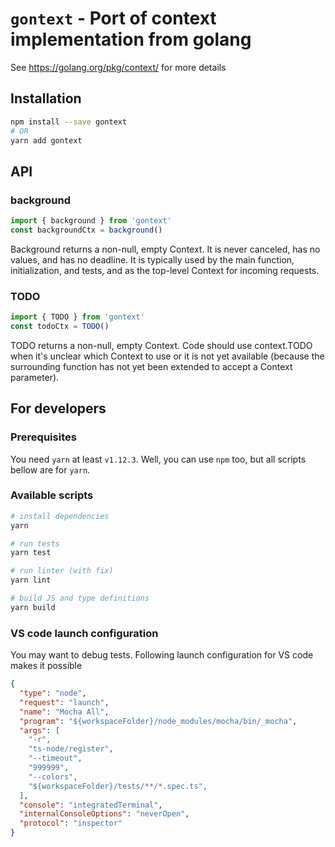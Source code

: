 # `gontext` - Port of context implementation from golang
See https://golang.org/pkg/context/ for more details

## Installation

```bash
npm install --save gontext
# OR
yarn add gontext
```

## API

### background
```typescript
import { background } from 'gontext'
const backgroundCtx = background()
```
Background returns a non-null, empty Context. It is never canceled, has no values, and has no deadline. It is typically used by the main function, initialization, and tests, and as the top-level Context for incoming requests.

### TODO
```typescript
import { TODO } from 'gontext'
const todoCtx = TODO()
```
TODO returns a non-null, empty Context. Code should use context.TODO when it's unclear which Context to use or it is not yet available (because the surrounding function has not yet been extended to accept a Context parameter).

## For developers

### Prerequisites

You need `yarn` at least `v1.12.3`. Well, you can use `npm` too, but all scripts bellow are for `yarn`.

### Available scripts

```bash
# install dependencies
yarn

# run tests
yarn test

# run linter (with fix)
yarn lint

# build JS and type definitions
yarn build
```

### VS code launch configuration
You may want to debug tests. Following launch configuration for VS code makes it possible

```json
{
  "type": "node",
  "request": "launch",
  "name": "Mocha All",
  "program": "${workspaceFolder}/node_modules/mocha/bin/_mocha",
  "args": [
    "-r",
    "ts-node/register",
    "--timeout",
    "999999",
    "--colors",
    "${workspaceFolder}/tests/**/*.spec.ts",
  ],
  "console": "integratedTerminal",
  "internalConsoleOptions": "neverOpen",
  "protocol": "inspector"
}
```
